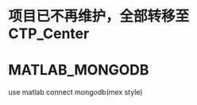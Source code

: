 项目已不再维护，全部转移至CTP_Center
======

MATLAB_MONGODB
==============

use matlab connect mongodb(mex style)
